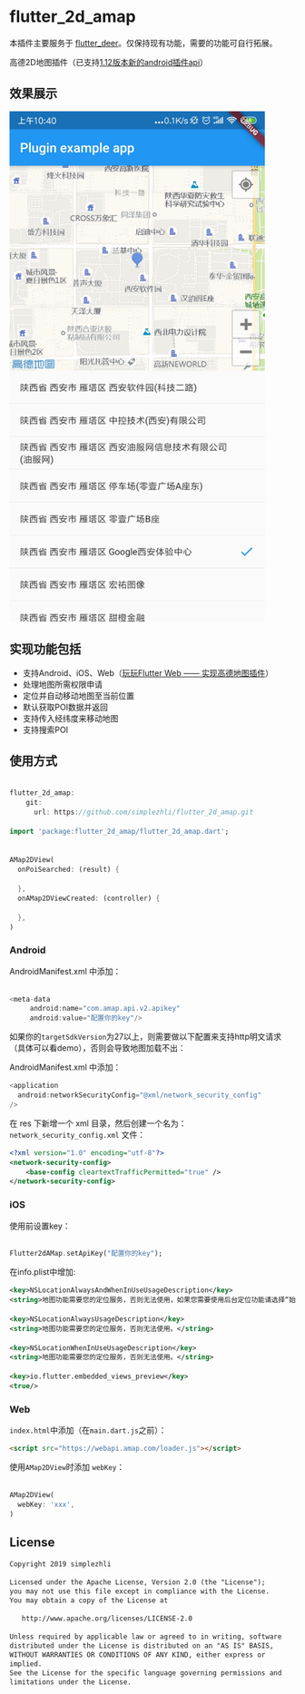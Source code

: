 # flutter_2d_amap

本插件主要服务于 [flutter_deer](https://github.com/simplezhli/flutter_deer)。仅保持现有功能，需要的功能可自行拓展。

高德2D地图插件（已支持[1.12版本新的android插件api]("https://flutter.dev/docs/development/packages-and-plugins/plugin-api-migration")）

## 效果展示

<img src="preview/Screenshot_1.jpg" width="450px"/>

## 实现功能包括

* 支持Android、iOS、Web（[玩玩Flutter Web —— 实现高德地图插件](https://weilu.blog.csdn.net/article/details/106465792)）
* 处理地图所需权限申请
* 定位并自动移动地图至当前位置
* 默认获取POI数据并返回
* 支持传入经纬度来移动地图
* 支持搜索POI

## 使用方式

```dart

flutter_2d_amap:
    git:
      url: https://github.com/simplezhli/flutter_2d_amap.git

import 'package:flutter_2d_amap/flutter_2d_amap.dart';


AMap2DView(
  onPoiSearched: (result) {

  },
  onAMap2DViewCreated: (controller) {

  },
)

```

### Android

AndroidManifest.xml 中添加：

```java

<meta-data
     android:name="com.amap.api.v2.apikey"
     android:value="配置你的key"/>

```

如果你的`targetSdkVersion`为27以上，则需要做以下配置来支持http明文请求（具体可以看demo），否则会导致地图加载不出：

AndroidManifest.xml 中添加：

```java
<application
  android:networkSecurityConfig="@xml/network_security_config"
/>

```

在 res 下新增一个 xml 目录，然后创建一个名为：`network_security_config.xml` 文件：

```xml
<?xml version="1.0" encoding="utf-8"?>
<network-security-config>
    <base-config cleartextTrafficPermitted="true" />
</network-security-config>
```

### iOS

使用前设置key：

```dart

Flutter2dAMap.setApiKey("配置你的key");

```

在info.plist中增加:

```xml
<key>NSLocationAlwaysAndWhenInUseUsageDescription</key>
<string>地图功能需要您的定位服务，否则无法使用，如果您需要使用后台定位功能请选择“始终允许”。</string>

<key>NSLocationAlwaysUsageDescription</key>
<string>地图功能需要您的定位服务，否则无法使用。</string>

<key>NSLocationWhenInUseUsageDescription</key>
<string>地图功能需要您的定位服务，否则无法使用。</string>

<key>io.flutter.embedded_views_preview</key>
<true/>

```

### Web

`index.html`中添加（在`main.dart.js`之前）：

```html
<script src="https://webapi.amap.com/loader.js"></script>
```

使用`AMap2DView`时添加 `webKey`：

```dart

AMap2DView(
  webKey: 'xxx',
)

```

## License

	Copyright 2019 simplezhli

    Licensed under the Apache License, Version 2.0 (the "License");
    you may not use this file except in compliance with the License.
    You may obtain a copy of the License at

       http://www.apache.org/licenses/LICENSE-2.0

    Unless required by applicable law or agreed to in writing, software
    distributed under the License is distributed on an "AS IS" BASIS,
    WITHOUT WARRANTIES OR CONDITIONS OF ANY KIND, either express or implied.
    See the License for the specific language governing permissions and
    limitations under the License.
